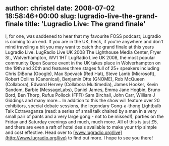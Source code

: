 author: christel
date: 2008-07-02 18:58:46+00:00
slug: lugradio-live-the-grand-finale
title: 'Lugradio Live: The grand finale'
---

I, for one, was saddened to hear that my favourite FOSS podcast; Lugradio is coming to an end. If you are in the UK, heck, if you're anywhere and don't mind traveling a bit you may want to catch the grand finale at this years Lugradio Live.
LugRadio Live UK 2008
The Lighthouse Media Center, Fryer St., Wolverhampton, WV1 1HT
LugRadio Live UK 2008, the most popular community Open Source event in the UK takes place in Wolverhampton on the 19th and 20th and features three stages full of 25+ speakers including Chris DiBona (Google), Max Spevack (Red Hat), Steve Lamb (Microsoft), Robert Collins (Canonical),
Benjamin Otte (GNOME), Rob McQueen (Collabora), Edward Hervey (Collabora Multimedia), James Hooker, Kevin Sandom, Barbie (MessageLabs), Daniel James, Emma Jane Hogbin, Bruno Bord, Ben Thorp, Rufus Pollock (FFFI) Sam Birchall, John Carr, William J Giddings and many more...
In addition to this the show will feature over 20 exhibitors, special debate sessions, the legendary Gong-a-thong Lightbulb Talk Extravaganza (read: a series of small talk chaired by a man in a very small pair of pants and a very large gong - not to be missed!), parties on the Friday and Saturday evenings and much, much more.
All of this is just £5, and there are even a raft of hotel deals
available to make your trip simple and cost effective. Head over to [www.lugradio.org/live](http://www.lugradio.org/live) to find out more.
I hope to see you there!
